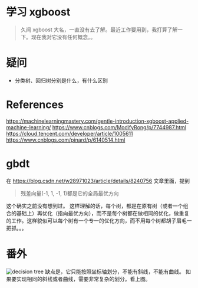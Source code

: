 # 学习 xgboost
> 久闻 xgboost 大名，一直没有去了解。最近工作要用到，我打算了解一下。现在我对它没有任何概念。。


# 疑问
- 分类树、回归树分别是什么，有什么区别

# References
https://machinelearningmastery.com/gentle-introduction-xgboost-applied-machine-learning/
https://www.cnblogs.com/ModifyRong/p/7744987.html
https://cloud.tencent.com/developer/article/1005611
https://www.cnblogs.com/pinard/p/6140514.html


# gbdt
在 https://blog.csdn.net/w28971023/article/details/8240756 文章里面，提到
> 残差向量(-1, 1, -1, 1)都是它的全局最优方向

这个确实之前没有想到过。
这样理解的话，每个树，都是在原有树（或者一个组合的基础上）再优化（指向最优方向），而不是每个树都在做相同的优化，做重复的工作。这样貌似可以每个树有一个专一的优化方向，而不用每个树都胡子眉毛一把抓。。。


# 番外
![decision tree]('./dt-pro-con.md')
缺点是，它只能按照坐标轴划分，不能有斜线，不能有曲线。
如果要实现相同的斜线或者曲线，需要非常复杂的划分。看上图。
